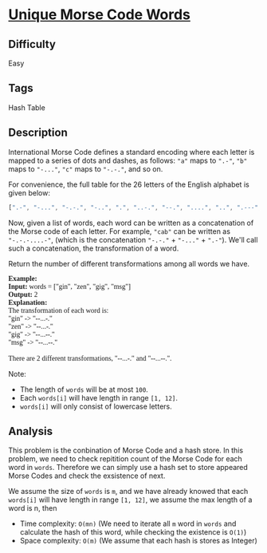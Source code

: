 # [Unique Morse Code Words](https://leetcode.com/problems/unique-morse-code-words/)

## Difficulty

Easy

## Tags

Hash Table

## Description

International Morse Code defines a standard encoding where each letter is mapped to a series of dots and dashes, as follows: `"a"` maps to `".-"`, `"b"` maps to `"-..."`, `"c"` maps to `"-.-."`, and so on.

For convenience, the full table for the 26 letters of the English alphabet is given below:

```js
[".-", "-...", "-.-.", "-..", ".", "..-.", "--.", "....", "..", ".---", "-.-", ".-..", "--", "-.", "---", ".--.", "--.-", ".-.", "...", "-", "..-", "...-", ".--", "-..-", "-.--", "--.."]
```

Now, given a list of words, each word can be written as a concatenation of the Morse code of each letter. For example, `"cab"` can be written as `"-.-.-....-"`, (which is the concatenation `"-.-."` + `"-..."` + `".-"`). We'll call such a concatenation, the transformation of a word.

Return the number of different transformations among all words we have.

<pre style="font-family: consolas">
<b>Example:</b>
<b>Input:</b> words = ["gin", "zen", "gig", "msg"]
<b>Output:</b> 2
<b>Explanation:</b> 
The transformation of each word is:
"gin" -> "--...-."
"zen" -> "--...-."
"gig" -> "--...--."
"msg" -> "--...--."

There are 2 different transformations, "--...-." and "--...--.".
</pre>

Note:

- The length of `words` will be at most `100`.
- Each `words[i]` will have length in range `[1, 12]`.
- `words[i]` will only consist of lowercase letters.

## Analysis

This problem is the conbination of Morse Code and a hash store. In this problem, we need to check repitition count of the Morse Code for each word in `words`. Therefore we can simply use a hash set to store appeared Morse Codes and check the exsistence of next.

We assume the size of `words` is `m`, and we have already knowed that each `words[i]` will have length in range `[1, 12]`, we assume the max length of a word is n, then

- Time complexity: `O(mn)` (We need to iterate all `m` word in `words` and calculate the hash of this word, while checking the existence is `O(1)`)
- Space complexity: `O(m)` (We assume that each hash is stores as Integer)
